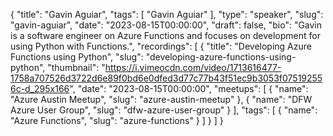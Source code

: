 {
  "title": "Gavin Aguiar",
  "tags": [
    "Gavin Aguiar"
  ],
  "type": "speaker",
  "slug": "gavin-aguiar",
  "date": "2023-08-15T00:00:00",
  "draft": false,
  "bio": "Gavin is a software engineer on Azure Functions and focuses on development for using Python with Functions.",
  "recordings": [
    {
      "title": "Developing Azure Functions using Python",
      "slug": "developing-azure-functions-using-python",
      "thumbnail": "https://i.vimeocdn.com/video/1713616477-1758a707526d3722d6e89f0bd6e0dfed3d77c77b43f51ec9b3053f075192556c-d_295x166",
      "date": "2023-08-15T00:00:00",
      "meetups": [
        {
          "name": "Azure Austin Meetup",
          "slug": "azure-austin-meetup"
        },
        {
          "name": "DFW Azure User Group",
          "slug": "dfw-azure-user-group"
        }
      ],
      "tags": [
        {
          "name": "Azure Functions",
          "slug": "azure-functions"
        }
      ]
    }
  ]
}